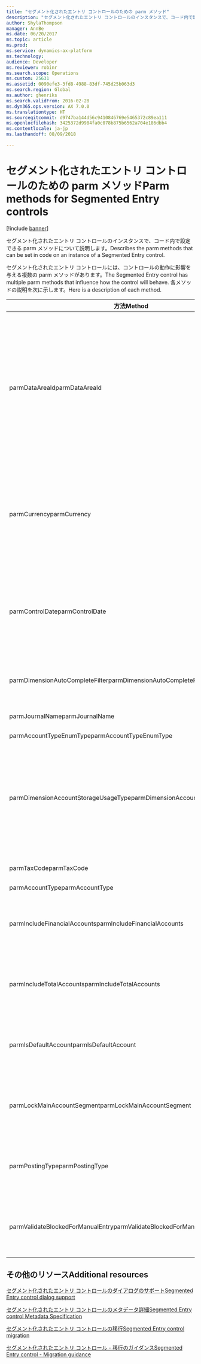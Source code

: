 ```yaml
---
title: "セグメント化されたエントリ コントロールのための parm メソッド"
description: "セグメント化されたエントリ コントロールのインスタンスで、コード内で設定できる parm メソッドについて説明します。"
author: ShylaThompson
manager: AnnBe
ms.date: 06/20/2017
ms.topic: article
ms.prod: 
ms.service: dynamics-ax-platform
ms.technology: 
audience: Developer
ms.reviewer: robinr
ms.search.scope: Operations
ms.custom: 25631
ms.assetid: 0090efe3-3fd8-4988-83df-745d25b063d3
ms.search.region: Global
ms.author: ghenriks
ms.search.validFrom: 2016-02-28
ms.dyn365.ops.version: AX 7.0.0
ms.translationtype: HT
ms.sourcegitcommit: d9747ba144d56c9410846769e5465372c89ea111
ms.openlocfilehash: 3425372d9984fa0c078b875b6562a704e186dbb4
ms.contentlocale: ja-jp
ms.lasthandoff: 08/09/2018

---
```


# <a name="parm-methods-for-segmented-entry-controls"></a><span data-ttu-id="cbf63-103">セグメント化されたエントリ コントロールのための parm メソッド</span><span class="sxs-lookup"><span data-stu-id="cbf63-103">Parm methods for Segmented Entry controls</span></span>

[!include [banner](../includes/banner.md)]

<span data-ttu-id="cbf63-104">セグメント化されたエントリ コントロールのインスタンスで、コード内で設定できる parm メソッドについて説明します。</span><span class="sxs-lookup"><span data-stu-id="cbf63-104">Describes the parm methods that can be set in code on an instance of a Segmented Entry control.</span></span>

<span data-ttu-id="cbf63-105">セグメント化されたエントリ コントロールには、コントロールの動作に影響を与える複数の parm メソッドがあります。</span><span class="sxs-lookup"><span data-stu-id="cbf63-105">The Segmented Entry control has multiple parm methods that influence how the control will behave.</span></span> <span data-ttu-id="cbf63-106">各メソッドの説明を次に示します。</span><span class="sxs-lookup"><span data-stu-id="cbf63-106">Here is a description of each method.</span></span>

| <span data-ttu-id="cbf63-107">方法</span><span class="sxs-lookup"><span data-stu-id="cbf63-107">Method</span></span>                               | <span data-ttu-id="cbf63-108">説明</span><span class="sxs-lookup"><span data-stu-id="cbf63-108">Description</span></span>                                                                                                                                                                                                                                                                                                                    |
|--------------------------------------|--------------------------------------------------------------------------------------------------------------------------------------------------------------------------------------------------------------------------------------------------------------------------------------------------------------------------------|
| <span data-ttu-id="cbf63-109">parmDataAreaId</span><span class="sxs-lookup"><span data-stu-id="cbf63-109">parmDataAreaId</span></span>                       | <span data-ttu-id="cbf63-110">コントロールが実行されている会社のコンテキスト。</span><span class="sxs-lookup"><span data-stu-id="cbf63-110">The company context that the control is running under.</span></span> <span data-ttu-id="cbf63-111">ほとんどの場合、これは curext() ですが、フォームが別の会社のコンテキスト、別の会社からのサーフェス レコードなどを手動で設定できるシナリオがあります。フォームは、SEC がフォームのさまざまな条件下で実行されている必要があるコンテキストを評価する必要があります。</span><span class="sxs-lookup"><span data-stu-id="cbf63-111">In most cases this is curext() but there are scenarios where forms can manually set different company contexts, surface records from different companies, etc. Forms need to evaluate which context the SEC should be running under the various conditions of the form.</span></span> |
| <span data-ttu-id="cbf63-112">parmCurrency</span><span class="sxs-lookup"><span data-stu-id="cbf63-112">parmCurrency</span></span>                         | <span data-ttu-id="cbf63-113">これは、主勘定の検証のためのアカウント コントロールによって使用されます。</span><span class="sxs-lookup"><span data-stu-id="cbf63-113">This is used by Account controls for Main account validation.</span></span> <span data-ttu-id="cbf63-114">このプロパティが設定されている場合は、主勘定検証中に mainAccount.checkAccountCurrency() が呼び出されます。</span><span class="sxs-lookup"><span data-stu-id="cbf63-114">If this property is set, then mainAccount.checkAccountCurrency() is called during Main account validation.</span></span>                                                                                                                                                       |
| <span data-ttu-id="cbf63-115">parmControlDate</span><span class="sxs-lookup"><span data-stu-id="cbf63-115">parmControlDate</span></span>                      | <span data-ttu-id="cbf63-116">これは、セグメント値の検証や一部の内部クエリで使用されます。</span><span class="sxs-lookup"><span data-stu-id="cbf63-116">This is used in validating segment values and in some internal queries.</span></span> <span data-ttu-id="cbf63-117">既定では、現在の日付が使用されますが、フォームが業務要件に基づいてカスタム日付を設定する場合のシナリオがあります。</span><span class="sxs-lookup"><span data-stu-id="cbf63-117">The default is to use the current date but there are scenarios when the form would want to set a custom date based on business requirements.</span></span>                                                                                                           |
| <span data-ttu-id="cbf63-118">parmDimensionAutoCompleteFilter</span><span class="sxs-lookup"><span data-stu-id="cbf63-118">parmDimensionAutoCompleteFilter</span></span>      | <span data-ttu-id="cbf63-119">分析コード autoComplete データをフィルター処理するために、追加の制限を追加します。</span><span class="sxs-lookup"><span data-stu-id="cbf63-119">Adds additional restrictions in order to filter dimension autoComplete data.</span></span>                                                                                                                                                                                                                                                   |
| <span data-ttu-id="cbf63-120">parmJournalName</span><span class="sxs-lookup"><span data-stu-id="cbf63-120">parmJournalName</span></span>                      | <span data-ttu-id="cbf63-121">これは、仕訳帳コントロールを適用することで使用されます。</span><span class="sxs-lookup"><span data-stu-id="cbf63-121">This is used in enforcing Journal control.</span></span>                                                                                                                                                                                                                                                                                     |
| <span data-ttu-id="cbf63-122">parmAccountTypeEnumType</span><span class="sxs-lookup"><span data-stu-id="cbf63-122">parmAccountTypeEnumType</span></span>              | <span data-ttu-id="cbf63-123">未定</span><span class="sxs-lookup"><span data-stu-id="cbf63-123">TBD</span></span>                                                                                                                                                                                                                                                                                                                            |
| <span data-ttu-id="cbf63-124">parmDimensionAccountStorageUsageType</span><span class="sxs-lookup"><span data-stu-id="cbf63-124">parmDimensionAccountStorageUsageType</span></span> | <span data-ttu-id="cbf63-125">これにより、フォームまたはクラスは、フォーム上でセグメント化されたエントリ コントロールの使用方法を指定できます。</span><span class="sxs-lookup"><span data-stu-id="cbf63-125">This allows the form or class to specify how the segmented entry control is being used on the form.</span></span> <span data-ttu-id="cbf63-126">このプロパティは、DimensionAccountStorageUsage (値を持つ列挙型: 設定、トランザクション、エイリアス) 型です。</span><span class="sxs-lookup"><span data-stu-id="cbf63-126">This property is of type: DimensionAccountStorageUsage (an enumeration with values: Setup, Transactional, Alias).</span></span>                                                                                                          |
| <span data-ttu-id="cbf63-127">parmTaxCode</span><span class="sxs-lookup"><span data-stu-id="cbf63-127">parmTaxCode</span></span>                          | <span data-ttu-id="cbf63-128">これは使用しないため、削除されました。</span><span class="sxs-lookup"><span data-stu-id="cbf63-128">This was unused and has been removed.</span></span>                                                                                                                                                                                                                                                                                          |
| <span data-ttu-id="cbf63-129">parmAccountType</span><span class="sxs-lookup"><span data-stu-id="cbf63-129">parmAccountType</span></span>                      | <span data-ttu-id="cbf63-130">未定</span><span class="sxs-lookup"><span data-stu-id="cbf63-130">TBD</span></span>                                                                                                                                                                                                                                                                                                                            |
| <span data-ttu-id="cbf63-131">parmIncludeFinancialAccounts</span><span class="sxs-lookup"><span data-stu-id="cbf63-131">parmIncludeFinancialAccounts</span></span>         | <span data-ttu-id="cbf63-132">デザイン時プロパティと関連します。</span><span class="sxs-lookup"><span data-stu-id="cbf63-132">Correlates to the design-time property.</span></span> <span data-ttu-id="cbf63-133">詳細については、「セグメント化されたエントリ コントロールのメタデータ詳細」を参照してください。</span><span class="sxs-lookup"><span data-stu-id="cbf63-133">For more information, see the Segmented Entry control Metadata Specification.</span></span>                                                                                                                                                                                                          |
| <span data-ttu-id="cbf63-134">parmIncludeTotalAccounts</span><span class="sxs-lookup"><span data-stu-id="cbf63-134">parmIncludeTotalAccounts</span></span>             | <span data-ttu-id="cbf63-135">デザイン時プロパティと関連します。</span><span class="sxs-lookup"><span data-stu-id="cbf63-135">Correlates to the design-time property.</span></span> <span data-ttu-id="cbf63-136">詳細については、「セグメント化されたエントリ コントロールのメタデータ詳細」を参照してください。</span><span class="sxs-lookup"><span data-stu-id="cbf63-136">For more information, see the Segmented Entry control Metadata Specification.</span></span>                                                                                                                                                                                                          |
| <span data-ttu-id="cbf63-137">parmIsDefaultAccount</span><span class="sxs-lookup"><span data-stu-id="cbf63-137">parmIsDefaultAccount</span></span>                 | <span data-ttu-id="cbf63-138">デザイン時プロパティと関連します。</span><span class="sxs-lookup"><span data-stu-id="cbf63-138">Correlates to the design-time property.</span></span> <span data-ttu-id="cbf63-139">詳細については、「セグメント化されたエントリ コントロールのメタデータ詳細」を参照してください。</span><span class="sxs-lookup"><span data-stu-id="cbf63-139">For more information, see the Segmented Entry control Metadata Specification.</span></span>                                                                                                                                                                                                          |
| <span data-ttu-id="cbf63-140">parmLockMainAccountSegment</span><span class="sxs-lookup"><span data-stu-id="cbf63-140">parmLockMainAccountSegment</span></span>           | <span data-ttu-id="cbf63-141">デザイン時プロパティと関連します。</span><span class="sxs-lookup"><span data-stu-id="cbf63-141">Correlates to the design-time property.</span></span> <span data-ttu-id="cbf63-142">詳細については、「セグメント化されたエントリ コントロールのメタデータ詳細」を参照してください。</span><span class="sxs-lookup"><span data-stu-id="cbf63-142">For more information, see the Segmented Entry control Metadata Specification.</span></span>                                                                                                                                                                                                          |
| <span data-ttu-id="cbf63-143">parmPostingType</span><span class="sxs-lookup"><span data-stu-id="cbf63-143">parmPostingType</span></span>                      | <span data-ttu-id="cbf63-144">デザイン時プロパティと関連します。</span><span class="sxs-lookup"><span data-stu-id="cbf63-144">Correlates to the design-time property.</span></span>  <span data-ttu-id="cbf63-145">詳細については、「セグメント化されたエントリ コントロールのメタデータ詳細」を参照してください。</span><span class="sxs-lookup"><span data-stu-id="cbf63-145">For more information, see the Segmented Entry control Metadata Specification.</span></span>                                                                                                                                                                                                         |
| <span data-ttu-id="cbf63-146">parmValidateBlockedForManualEntry</span><span class="sxs-lookup"><span data-stu-id="cbf63-146">parmValidateBlockedForManualEntry</span></span>    | <span data-ttu-id="cbf63-147">デザイン時プロパティと関連します。</span><span class="sxs-lookup"><span data-stu-id="cbf63-147">Correlates to the design-time property.</span></span>  <span data-ttu-id="cbf63-148">詳細については、「セグメント化されたエントリ コントロールのメタデータ詳細」を参照してください。</span><span class="sxs-lookup"><span data-stu-id="cbf63-148">For more information, see the Segmented Entry control Metadata Specification.</span></span>                                                                                                                                                                                                         |



<a name="additional-resources"></a><span data-ttu-id="cbf63-149">その他のリソース</span><span class="sxs-lookup"><span data-stu-id="cbf63-149">Additional resources</span></span>
--------

[<span data-ttu-id="cbf63-150">セグメント化されたエントリ コントロールのダイアログのサポート</span><span class="sxs-lookup"><span data-stu-id="cbf63-150">Segmented Entry control dialog support</span></span>](segmented-entry-control-dialog-support.md)

[<span data-ttu-id="cbf63-151">セグメント化されたエントリ コントロールのメタデータ詳細</span><span class="sxs-lookup"><span data-stu-id="cbf63-151">Segmented Entry control Metadata Specification</span></span>](segmented-entry-control-metadata-specification.md)

[<span data-ttu-id="cbf63-152">セグメント化されたエントリ コントロールの移行</span><span class="sxs-lookup"><span data-stu-id="cbf63-152">Segmented Entry control migration</span></span>](segmented-entry-control-conversion.md)

[<span data-ttu-id="cbf63-153">セグメント化されたエントリ コントロール - 移行のガイダンス</span><span class="sxs-lookup"><span data-stu-id="cbf63-153">Segmented Entry control - Migration guidance</span></span>](segmented-entry-control-migration-guidance.md)




